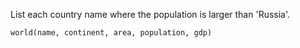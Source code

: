 List each country name where the population is larger than 'Russia'.
```
world(name, continent, area, population, gdp)
```
